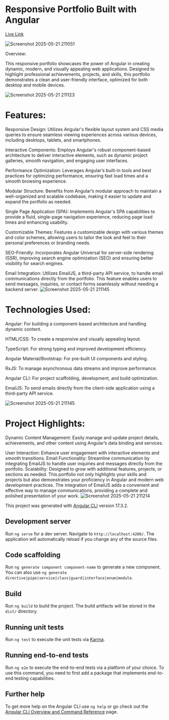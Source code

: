 # Responsive Portfolio Built with Angular
[Live Link](https://dilip-kumar-portfolio.web.app/)




![Screenshot 2025-05-21 211051](https://github.com/user-attachments/assets/5472a84a-d3fd-490e-bcb2-959c19cf4719)

Overview:

This responsive portfolio showcases the power of Angular in creating dynamic, modern, and visually appealing web applications. Designed to highlight professional achievements, projects, and skills, this portfolio demonstrates a clean and user-friendly interface, optimized for both desktop and mobile devices.



![Screenshot 2025-05-21 211123](https://github.com/user-attachments/assets/164ad235-1ddf-49ff-8732-a44d027de310)

# Features:

Responsive Design: Utilizes Angular's flexible layout system and CSS media queries to ensure seamless viewing experiences across various devices, including desktops, tablets, and smartphones.

Interactive Components: Employs Angular's robust component-based architecture to deliver interactive elements, such as dynamic project galleries, smooth navigation, and engaging user interfaces.

Performance Optimization: Leverages Angular’s built-in tools and best practices for optimizing performance, ensuring fast load times and a smooth browsing experience.

Modular Structure: Benefits from Angular’s modular approach to maintain a well-organized and scalable codebase, making it easier to update and expand the portfolio as needed.

Single Page Application (SPA): Implements Angular's SPA capabilities to provide a fluid, single-page navigation experience, reducing page load times and enhancing usability.

Customizable Themes: Features a customizable design with various themes and color schemes, allowing users to tailor the look and feel to their personal preferences or branding needs.

SEO-Friendly: Incorporates Angular Universal for server-side rendering (SSR), improving search engine optimization (SEO) and ensuring better visibility for search engines.

Email Integration: Utilizes EmailJS, a third-party API service, to handle email communications directly from the portfolio. This feature enables users to send messages, inquiries, or contact forms seamlessly without needing a backend server.
![Screenshot 2025-05-21 211145](https://github.com/user-attachments/assets/58ffd756-9d76-4a1e-b0b7-80aac8c7b2bb)

# Technologies Used:

Angular: For building a component-based architecture and handling dynamic content.

HTML/CSS: To create a responsive and visually appealing layout.

TypeScript: For strong typing and improved development efficiency.

Angular Material/Bootstrap: For pre-built UI components and styling.

RxJS: To manage asynchronous data streams and improve performance.

Angular CLI: For project scaffolding, development, and build optimization.

EmailJS: To send emails directly from the client-side application using a third-party API service.

![Screenshot 2025-05-21 211145](https://github.com/user-attachments/assets/043b0f7d-8310-41c8-9ee1-4ac90564e82b)

# Project Highlights:
Dynamic Content Management: Easily manage and update project details, achievements, and other content using Angular’s data binding and services.

User Interaction: Enhance user engagement with interactive elements and smooth transitions.
Email Functionality: Streamline communication by integrating EmailJS to handle user inquiries and messages directly from the portfolio.
Scalability: Designed to grow with additional features, projects, or sections as needed.
This portfolio not only highlights your skills and projects but also demonstrates your proficiency in Angular and modern web development practices. The integration of EmailJS adds a convenient and effective way to manage communications, providing a complete and polished presentation of your work.
![Screenshot 2025-05-21 211214](https://github.com/user-attachments/assets/de71b0d1-3115-4d97-9e9f-d5b5d66181ea)

This project was generated with [Angular CLI](https://github.com/angular/angular-cli) version 17.3.2.

## Development server

Run `ng serve` for a dev server. Navigate to `http://localhost:4200/`. The application will automatically reload if you change any of the source files.

## Code scaffolding

Run `ng generate component component-name` to generate a new component. You can also use `ng generate directive|pipe|service|class|guard|interface|enum|module`.

## Build

Run `ng build` to build the project. The build artifacts will be stored in the `dist/` directory.

## Running unit tests

Run `ng test` to execute the unit tests via [Karma](https://karma-runner.github.io).

## Running end-to-end tests

Run `ng e2e` to execute the end-to-end tests via a platform of your choice. To use this command, you need to first add a package that implements end-to-end testing capabilities.

## Further help

To get more help on the Angular CLI use `ng help` or go check out the [Angular CLI Overview and Command Reference](https://angular.io/cli) page.
